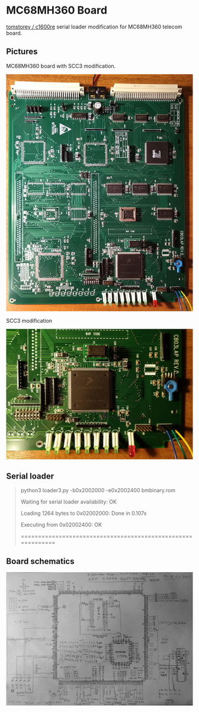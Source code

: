 # MC68MH360 Board

[tomstorey / c1600re](https://github.com/tomstorey/c1600re) serial loader modification for MC68MH360 telecom board.

 
## Pictures

MC68MH360 board with SCC3 modification.

![MC68MH360 board](/b_1.jpg)


SCC3 modification 

![SCC3 modification](/b_2.jpg)


## Serial loader

>python3 loader3.py -b0x2002000 -e0x2002400 bmbinary.rom
>
>Waiting for serial loader availability: OK
>
>Loading 1264 bytes to 0x02002000: Done in 0.107s
>
>Executing from 0x02002400: OK
>
>============================================================


##  Board schematics
 
![Board schematics](/s.jpg)

